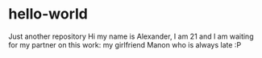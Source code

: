 # hello-world
Just another repository
Hi my name is Alexander, I am 21 and I am waiting for my partner on this work: my girlfriend Manon who is always late :P
